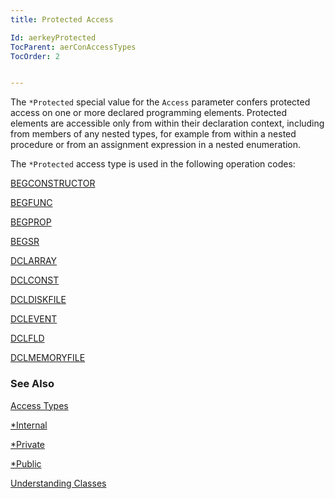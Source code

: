 ```yaml
---
title: Protected Access

Id: aerkeyProtected
TocParent: aerConAccessTypes
TocOrder: 2


---
```


The ```*Protected``` special value for the ```Access``` parameter confers protected access on one or more declared programming elements. Protected elements are accessible only from within their declaration context, including from members of any nested types, for example from within a nested procedure or from an assignment expression in a nested enumeration. 

The ```*Protected``` access type is used in the following operation codes: 

[BEGCONSTRUCTOR](BEGCONSTRUCTOR.html) 

[BEGFUNC](BEGFUNC.html) 

[BEGPROP](BEGPROP.html) 

[BEGSR](BEGSR.html) 

[DCLARRAY](DCLARRAY.html) 

[DCLCONST](DCLCONST.html) 

[DCLDISKFILE](DCLDISKFILE.html) 

[DCLEVENT](DCLEVENT.html) 

[DCLFLD](DCLFLD.html) 

[DCLMEMORYFILE](DCLMEMORYFILE.html) 

### See Also
[Access Types](aerConAccessTypes.html)

[*Internal](aerkeyInternal.html)

[*Private](aerkeyPrivate.html)

[*Public](aerkeyPublic.html)

[Understanding Classes](aerTourUnderstandingClassesMain.html) 
